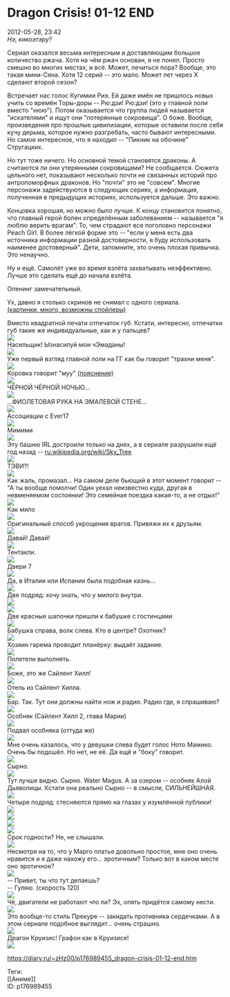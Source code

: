 Dragon Crisis! 01-12 END
=========================

   
 2012-05-28, 23:42   
   *Нэ, кикоэтэру?*    
   
 Сериал оказался весьма интересным и доставляющим большое количество ржача. Хотя на чём ржач основан, я не понял. Просто смешно во многих местах, и всё. Может, лечиться пора? Вообще, это такая мини-Сяна. Хотя 12 серий -- это мало. Может лет через Х сделают второй сезон?   
   
 Встречает нас голос Кугимии Риэ. Ей даже имён не пришлось новых учить со времён Торы-доры -- Рю:дзи! Рю:дзи! (это у главной лоли вместо "нюю"). Потом оказывается что группа людей называется "искателями" и ищут они "потерянные сокровища". О боже. Вообще, произведения про прошлые цивилизации, которые оставили после себя кучу дерьма, которое нужно разгребать, часто бывают интересными. Но самое интересное, что я находил -- "Пикник на обочине" Стругацких.   
   
 Но тут тоже ничего. Но основной темой становятся драконы. А считаются ли они утерянными сокровищами? Не сообщается. Сюжета цельного нет, показывают несколько почти не связанных историй про антропоморфных драконов. Но "почти" это не "совсем". Многие персонажи задействуются в следующих сериях, а информация, полученная в предыдущих историях, используется дальше. Это важно.   
   
 Концовка хорошая, но можно было лучше. К концу становится понятно, что главный герой болен определённым заболеванием -- называется "я люблю верить врагам". То, чем страдают все поголовно персонажи Peach Girl. В более лёгкой форме это -- "если у меня есть два источника информации разной достоверности, я буду использовать наименее достоверный". Дети, запомните, это очень плохая привычка. Это ненаучно.   
   
 Ну и ещё. Самолёт уже во время взлёта захватывать неэффективно. Лучше это сделать ещё  *до*  начала взлёта.   
   
 Опенинг замечательный.   
   
 Ух, давно я столько скринов не снимал с одного сериала.   
  [(картинки, много, возможны спойлеры)](https://zHz00.diary.ru/p176989455.htm?index=1#linkmore176989455m1)      
    
 Вместо квадратной печати отпечаток губ. Кстати, интересно, отпечатки губ такие же индивидуальные, как и у пальцев?   
  [![](pics/cedb74e6c556t.jpg)](http://radikal.ru/F/s019.radikal.ru/i615/1205/b7/cedb74e6c556.png.html)    
 Насильщик! Ызнасилуй мои чЭмаданы!   
  [![](pics/2d1d58e28295t.jpg)](http://radikal.ru/F/s019.radikal.ru/i623/1205/ad/2d1d58e28295.png.html)    
 Уже первый взгляд главной лоли на ГГ как бы говорит "трахни меня".   
  [![](pics/65031199b611t.jpg)](http://radikal.ru/F/i082.radikal.ru/1205/cc/65031199b611.png.html)    
 Коровка говорит "муу"  [(пояснение)](http://gelbooru.com/index.php?page=post&s=view&id=951090)    
  [![](pics/22055c7e49bct.jpg)](http://radikal.ru/F/s019.radikal.ru/i608/1205/b5/22055c7e49bc.png.html)    
 ЧЁРНОЙ ЧЁРНОЙ НОЧЬЮ...   
  [![](pics/6472f2d1ba4ct.jpg)](http://radikal.ru/F/s019.radikal.ru/i608/1205/bb/6472f2d1ba4c.png.html)    
 ...ФИОЛЕТОВАЯ РУКА НА ЭМАЛЕВОЙ СТЕНЕ...   
  [![](pics/55e5acbad629t.jpg)](http://radikal.ru/F/s019.radikal.ru/i616/1205/20/55e5acbad629.png.html)    
 Ассоциации с Ever17   
  [![](pics/c321f37a89b6t.jpg)](http://radikal.ru/F/s019.radikal.ru/i608/1205/3f/c321f37a89b6.png.html)    
 Мимими   
  [![](pics/f93a46923b10t.jpg)](http://radikal.ru/F/s53.radikal.ru/i139/1205/e1/f93a46923b10.png.html)    
 Эту башню IRL достроили только на днях, а в сериале разрушили ещё год назад --  [ru.wikipedia.org/wiki/Sky\_Tree](https://ru.wikipedia.org/wiki/Sky_Tree)    
  [![](pics/b1efb4041b2bt.jpg)](http://radikal.ru/F/s019.radikal.ru/i630/1205/9f/b1efb4041b2b.png.html)    
 ТЭВИ?!   
  [![](pics/675136cbbfcct.jpg)](http://radikal.ru/F/s019.radikal.ru/i622/1205/29/675136cbbfcc.png.html)    
 Как жаль, промазал... На самом деле бьющий в этот момент говорит -- "А ты вообще помолчи! Один уехал неизвестно куда, другая в невменяемом состоянии! Это семейная поездка какая-то, а не отдых!"   
  [![](pics/597a2e2c5460t.jpg)](http://radikal.ru/F/i020.radikal.ru/1205/ca/597a2e2c5460.png.html)    
 Как мило   
  [![](pics/0d8d906a508ct.jpg)](http://radikal.ru/F/s019.radikal.ru/i627/1205/9b/0d8d906a508c.png.html)    
 Оригинальный способ укрощения врагов. Привяжи их к друзьям.   
  [![](pics/a2697576d691t.jpg)](http://radikal.ru/F/s019.radikal.ru/i620/1205/88/a2697576d691.png.html)    
 Давай! Давай!   
  [![](pics/93e1f589f07ft.jpg)](http://radikal.ru/F/s019.radikal.ru/i610/1205/9f/93e1f589f07f.png.html)    
 Тентакли.   
  [![](pics/3f76ad1c8c21t.jpg)](http://radikal.ru/F/i080.radikal.ru/1205/ff/3f76ad1c8c21.png.html)    
 Двери 7   
  [![](pics/b51c9ce5acebt.jpg)](http://radikal.ru/F/s55.radikal.ru/i147/1205/0e/b51c9ce5aceb.png.html)    
 Да, в Италии или Испании была подобная казнь...   
  [![](pics/fb6bba37c778t.jpg)](http://radikal.ru/F/s019.radikal.ru/i627/1205/14/fb6bba37c778.png.html)    
 Две подряд: хочу знать, что у милого внутри.   
  [![](pics/264cbcc8d853t.jpg)](http://radikal.ru/F/s017.radikal.ru/i429/1205/b4/264cbcc8d853.png.html)    
  [![](pics/5d3572ec83eat.jpg)](http://radikal.ru/F/s019.radikal.ru/i633/1205/20/5d3572ec83ea.png.html)    
 Две красные шапочки пришли к бабушке с гостинцами   
  [![](pics/09298cf141b3t.jpg)](http://radikal.ru/F/s47.radikal.ru/i118/1205/1e/09298cf141b3.png.html)    
 Бабушка справа, волк слева. Кто в центре? Охотник?   
  [![](pics/18737e48cb1et.jpg)](http://radikal.ru/F/i052.radikal.ru/1205/49/18737e48cb1e.png.html)    
 Хозяин гарема проводит планёрку: выдаёт задание.   
  [![](pics/43822a7ef413t.jpg)](http://radikal.ru/F/s019.radikal.ru/i643/1205/74/43822a7ef413.png.html)    
 Полетели выполнять.   
  [![](pics/a098dd6a80c1t.jpg)](http://radikal.ru/F/s019.radikal.ru/i615/1205/7f/a098dd6a80c1.png.html)    
 Боже, это же Сайлент Хилл!   
  [![](pics/14e4a1069db5t.jpg)](http://radikal.ru/F/s57.radikal.ru/i155/1205/20/14e4a1069db5.png.html)    
 Отель из Сайлент Хилла.   
  [![](pics/1da3fee23fd3t.jpg)](http://radikal.ru/F/s019.radikal.ru/i606/1205/5e/1da3fee23fd3.png.html)    
 Бар. Так. Тут они должны найти нож и радио. Радио где, я спрашиваю?   
  [![](pics/a784ceed8386t.jpg)](http://radikal.ru/F/s50.radikal.ru/i127/1205/66/a784ceed8386.png.html)    
 Особняк (Сайлент Хилл 2, глава Марии)   
  [![](pics/e24b447a4ccet.jpg)](http://radikal.ru/F/s019.radikal.ru/i644/1205/61/e24b447a4cce.png.html)    
 Подвал особняка (оттуда же)   
  [![](pics/1352dd73bafet.jpg)](http://radikal.ru/F/s011.radikal.ru/i316/1205/79/1352dd73bafe.png.html)    
 Мне очень казалось, что у девушки слева будет голос Ното Мамико. Очень бы подошёл. Но нет, не её. Да ещё и "боку" говорит.   
  [![](pics/98e77db93fcat.jpg)](http://radikal.ru/F/s019.radikal.ru/i631/1205/77/98e77db93fca.png.html)    
 Сырно.   
  [![](pics/1273efccf85et.jpg)](http://radikal.ru/F/s019.radikal.ru/i632/1205/fb/1273efccf85e.png.html)    
 Тут лучше видно. Сырно. Water Magus. А за озером -- особняк Алой Дьяволицы. Кстати она реально Сырно -- в смысле, СИЛЬНЕЙШНАЯ.   
  [![](pics/2075ad4eb8edt.jpg)](http://radikal.ru/F/s019.radikal.ru/i614/1205/c5/2075ad4eb8ed.png.html)    
 Четыре подряд: стесняются прямо на глазах у изумлённой публики!   
  [![](pics/bc5baef7b1c9t.jpg)](http://radikal.ru/F/s019.radikal.ru/i607/1205/b3/bc5baef7b1c9.png.html)    
  [![](pics/f218d8f0eed0t.jpg)](http://radikal.ru/F/s019.radikal.ru/i641/1205/13/f218d8f0eed0.png.html)    
  [![](pics/d3f45278439bt.jpg)](http://radikal.ru/F/s50.radikal.ru/i127/1205/f2/d3f45278439b.png.html)    
  [![](pics/39abc3b61410t.jpg)](http://radikal.ru/F/s019.radikal.ru/i628/1205/41/39abc3b61410.png.html)    
 Срок годности? Не, не слышали.   
  [![](pics/6f7f6d26a43ct.jpg)](http://radikal.ru/F/s019.radikal.ru/i633/1205/12/6f7f6d26a43c.png.html)    
 Несмотря на то, что у Марго платье довольно простое, мне оно очень нравится и я даже нахожу его... эротичным? Только вот в каком месте оно эротичное?   
  [![](pics/3620a1d5e3d3t.jpg)](http://radikal.ru/F/s019.radikal.ru/i631/1205/34/3620a1d5e3d3.png.html)    
 -- Привет, ты что тут делаешь?   
 -- Гуляю. (скорость 120)   
  [![](pics/14fecd9861cbt.jpg)](http://radikal.ru/F/s019.radikal.ru/i601/1205/d9/14fecd9861cb.png.html)    
 Чё, двигатели не работают что ли? Эх, опять придётся самому нести.   
  [![](pics/6af3bfc03a3et.jpg)](http://radikal.ru/F/s019.radikal.ru/i630/1205/ff/6af3bfc03a3e.png.html)    
 Это вообще-то стиль Прекуре -- закидать противника сердечками. А в этом сериале подобное выглядит... очень страшно.   
  [![](pics/83163cb624b5t.jpg)](http://radikal.ru/F/s019.radikal.ru/i609/1205/04/83163cb624b5.png.html)    
 Драгон Круизис! Графон как в Круизисе!   
  [![](pics/27dd481ed804t.jpg)](http://radikal.ru/F/s49.radikal.ru/i124/1205/75/27dd481ed804.png.html)    
   
    
     
    
 <https://diary.ru/~zHz00/p176989455_dragon-crisis-01-12-end.htm>   
   
 Теги:   
 [[Аниме]]   
 ID: p176989455